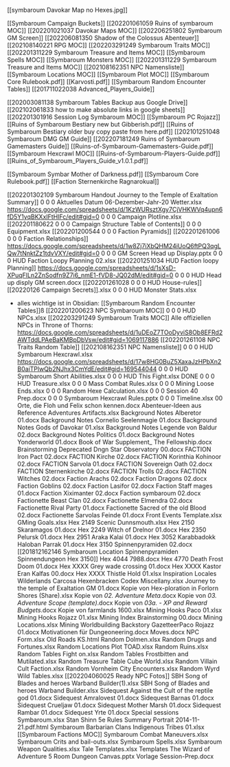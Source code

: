 [[symbaroum Davokar Map no Hexes.jpg]]

[[Symbaroum Campaign Buckets]]
[[202201061059 Ruins of symbaroum MOC]]
[[202201021037 Davokar Maps MOC]]
[[202206251802 Symbaroum GM Screen]]
[[202206081350 Shadow of the Colossus Abenteuer]]
[[202108140221 RPG MOC]]
[[202203291249 Symbaroum Traits MOC]]
[[202201311229 Symbaroum Treasure and  Items MOC]]
[[Symbaroum Spells MOC]]
[[Symbaroum Monsters MOC]]
[[202201311229 Symbaroum Treasure and  Items MOC]]
[[202108162351 NPC Namensliste]]
[[Symbaroum Locations MOC]]
[[Symbaroum Plot MOC]]
[[Symbaroum Core Rulebook.pdf]]
[[Karvosti.pdf]]
[[Symbaroum Random Encounter Tables]]
[[201711022038 Advanced_Players_Guide]]


[[202003081138 Symbaroum Tables Backup aus Google Drive]]
[[202102061833 how to make absolute links in google sheets]]
[[202201301916 Session Log Symbaroum MOC]]
[[Symbaroum PC Rojazz]]
[[Ruins of Symbaroum Bestiary new but Gibberish.pdf]]
[[Ruins of Symbaroum Bestiary older buy copy paste from here.pdf]]
[[202101251048 Symbaroum DMG GM Guide]]
[[202207181249 Ruins of Symbaroum Gamemasters Guide]]
[[Ruins-of-Symbaroum-Gamemasters-Guide.pdf]]
[[Symbaroum Hexcrawl MOC]]
[[Ruins-of-Symbaroum-Players-Guide.pdf]]
[[Ruins_of_Symbaroum_Players_Guide_v1.0.1.pdf]]


[[Symbaroum Symbar Mother of Darkness.pdf]]
[[Symbaroum Core Rulebook.pdf]]
[[Faction Sternenkirche Ragnarokual]]


[[202201302109 Symbaroum Handout Journey to the Temple of Exaltation Summary]]
0 0 0 Aktuelles Datum 06-Dezember-Jahr-20 Wetter.xlsx https://docs.google.com/spreadsheets/d/1KzWURsztXgy7CjVHKWVq4upn6fD5Y1yqBKXxIFtHIFc/edit#gid=0
0 0 0 Campaign Plotline.xlsx
[[202201180622 0 0 0 Campaign Structure Table of Contents]]
0 0 0 Equipment.xlsx
[[202201200544 0 0 0 Faction Pyramids]]
[[202201261006 0 0 0 Faction Relationships]] https://docs.google.com/spreadsheets/d/1w8Zj7iXbQHM24iUoQ6ftPQ3qgLQw7tNnktZz1tdvVXY/edit#gid=0
0 0 0 GM Screen Head up Display.pptx 
0 0 0 HUD Faction Loopy Planning 02.xlsx [[202201251034 HUD Faction loopy Planning]]  https://docs.google.com/spreadsheets/d/1sXsD-XPuqFlLn2ZnSodfn9Z7i6_nmE1-fVD8-JQ02dM/edit#gid=0
0 0 0 HUD Head up disply GM screen.docx
[[202201261028 0 0 0 HUD House-rules]] 
[[20220126 Campaign Secrets]].xlsx
0 0 0 HUD Monster Stats.xlsx
- alles wichtige ist in Obsidian: [[Symbaroum Random Encounter Tables]]ß
[[202201200623 NPC Symbaroum MOC]] 0 0 0 HUD NPCs.xlsx
[[202203291249 Symbaroum Traits MOC]]
Alle offiziellen NPCs in Throne of Thorns: https://docs.google.com/spreadsheets/d/1uDEoZ7TOoDyviS8Ob8EFRd2AWTddLPAeBaKMBpDbVsw/edit#gid=1069117886
[[202201261108 NPC Traits Random Table]]
[[202108162351 NPC Namensliste]]
0 0 0 HUD Symbaroum Hexcrawl.xlsx https://docs.google.com/spreadsheets/d/17w8HG0BuZ5XaxaJzHPbXn2B0aiTPlwQb2NJhx3CmYdE/edit#gid=169544044
0 0 0 HUD Symbaroum Short Abilities.xlsx
0 0 0 HUD This Fight.xlsx
DONE 0 0 0 HUD Treasure.xlsx 
0 0 0 Mass Combat Rules.xlsx
0 0 0 Mining Loose Ends.xlsx
0 0 0 Random Hexe Calculation.xlsx
0 0 0 Session 40 Prep.docx
0 0 0 Symbaroum Hexcrawl Rules.pptx
0 0 0 Timeline.xlsx
00 Orte, die Floh und Felix schon kennen.docx
Abenteuer-Ideen aus Reference
Adventures
Artifacts.xlsx
Background Notes Alberetor 01.docx
Background Notes Cornelio Seelenmagie 01.docx
Background Notes Gods of Davokar 01.xlsx
Background Notes Legende von Baldur 02.docx
Background Notes Politics 01.docx
Background Notes Yonderworld 01.docx
Book of War Supplement_ The Fellowship.docx
Brainstorming
Deprecated
Dngn Star Observatory 00.docx
FACTION Iron Pact 02.docx
FACTION Kirche 02.docx
FACTION Korinthia Kohinoor 02.docx
FACTION Sarvola 01.docx
FACTION Sovereign Oath 02.docx
FACTION Sternenkirche 02.docx
FACTION Trolls 02.docx
FACTION Witches 02.docx
Faction Arachs 02.docx
Faction Dragons 02.docx
Faction Goblins 02.docx
Faction Lasifor 02.docx
Faction Staff mages 01.docx
Faction Xiximanter 02.docx
Faction symbaroum 02.docx
Factionette Beast Clan 02.docx
Factionette Elmendra 02.docx
Factionette Rival Party 01.docx
Factionette Sacred of the old Blood 02.docx
Factionette Sarvolas Feinde 01.docx
Front Events Template.xlsx
GMing Goals.xlsx
Hex 2149 Scenic Dunnsmouth.xlsx
Hex 2150 Skaramagos 01.docx
Hex 2249 Witch of Drelnor 01.docx
Hex 2350 Pelursk 01.docx
Hex 2951 Araka Kalai 01.docx
Hex 3052 Karabbadokk Haloban Parrak 01.docx
Hex 3150 Spinnenpyramiden 02.docx [[201812162146 Symbaroum Location Spinnenpyramiden Spinnendungeon Hex 3150]]
Hex 4044 7988.docx
Hex 4770 Death Frost Doom 01.docx
Hex XXXX Grey wade crossing 01.docx
Hex XXXX Kastor Eran Kalfas 00.docx
Hex XXXX Thistle Hold 01.xlsx
Inspiration Locales Wilderlands Carcosa Hexenbracken Codex Miscellany.xlsx
Journey to the temple of Exaltation GM 01.docx
Kopie von Hex-ploration in Forlorn Shores (Share).xlsx
Kopie von _02. Adventure Meta_.docx
Kopie von _03. Adventure Scope (template)_.docx
Kopie von _03a. - XP and Reward Budgets_.docx
Kopie von farmlands 1600.xlsx
Mining Hooks Paco 01.xlsx
Mining Hooks Rojazz 01.xlsx
Mining Index Brainstorming 00.docx
Mining Locations.xlsx
Mining Worldbuilding Backstory GazetteerPaco Rojazz 01.docx
Motivationen für Dungeoneering.docx
Moves.docx
NPC Form.xlsx
Old Roads KS.html
Random Dolmen.xlsx
Random Drugs and Fortunes.xlsx
Random Locations Plot TOAD.xlsx
Random Ruins.xlsx
Random Tables Fight on.xlsx
Random Tables Frostbitten and Mutilated.xlsx
Random Treasure Table Cube World.xlsx
Random Villain Cult Faction.xlsx
Random Vornheim City Encounters.xlsx
Random Wyrd Wild Tables.xlsx
[[202204060025 Ready NPC Fotos]]
SBH Song of Blades and heroes Warband Builder(1).xlsx
SBH Song of Blades and heroes Warband Builder.xlsx
Sidequest Against the Cult of the reptile god 01.docx
Sidequest Amralovest 01.docx
Sidequest Barnas 01.docx
Sidequest Crueljaw 01.docx
Sidequest Mother Marsh 01.docx
Sidequest Rambar 01.docx
Sidequest Yrte 01.docx
Special sessions Symbaroum.xlsx
Stan Shinn 5e Rules Summary Portrait 2014-11-21.pdf.html
Symbaroum Barbarian Clans Indigenous Tribes 01.xlsx
[[Symbaroum Factions MOC]]
Symbaroum Combat Maneuvers.xlsx
Symbaroum Crits and bail-outs.xlsx
Symbaroum Spells.xlsx
Symbaroum Weapon Qualities.xlsx
Tale Templates.xlsx
Templates
The Wizard of Adventure 5 Room Dungeon Canvas.pptx
Vorlage Session-Prep.docx
